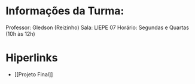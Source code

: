 # Informações da Turma:
Professor: Gledson (Reizinho)
Sala: LIEPE 07
Horário: Segundas e Quartas (10h às 12h)

# Hiperlinks 
- [[Projeto Final]]